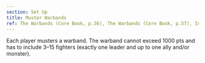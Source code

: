 ```yaml
---
section: Set Up
title: Muster Warbands
ref: The Warbands (Core Book, p.36), The Warbands (Core Book, p.57), Including Monsters in your Warband (Monsters & Mercenaries, p.46), Including Allies in your Warband (Monsters & Mercenaries, p.52), and Warcry Errata 9/2019.
---
```


Each player musters a warband. The warband cannot exceed 1000 pts and has to include 3–15 fighters (exactly one leader and up to one ally and/or monster).

